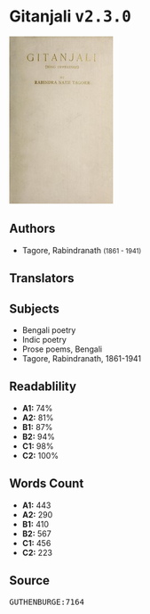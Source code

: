 # Gitanjali <kbd>v2.3.0</kbd>

![](./cover.medium.jpg "")

## Authors


 - Tagore, Rabindranath <small>(1861 - 1941)</small>

## Translators



## Subjects


 - Bengali poetry
 - Indic poetry
 - Prose poems, Bengali
 - Tagore, Rabindranath, 1861-1941

## Readablility


 - **A1:** 74%
 - **A2:** 81%
 - **B1:** 87%
 - **B2:** 94%
 - **C1:** 98%
 - **C2:** 100%

## Words Count


 - **A1:** 443
 - **A2:** 290
 - **B1:** 410
 - **B2:** 567
 - **C1:** 456
 - **C2:** 223

## Source


<kbd>GUTHENBURGE:7164</kbd>
